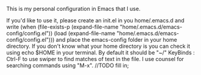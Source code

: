 This is my personal configuration in Emacs that I use.

If you'd like to use it, please create an init.el in you home/.emacs.d and write
(when (file-exists-p (expand-file-name "home/.emacs.d/emacs-config/config.el"))
  (load (expand-file-name "home/.emacs.d/emacs-config/config.el")))
and place the emacs-config folder in your home directory.
If you don't know what your home directory is you can check it using echo $HOME in your terminal.
By default it should be "~/"
KeyBinds :
Ctrl-F to use swiper to find matches of text in the file.
I use counsel for searching commands using "M-x".
//TODO fill in;

